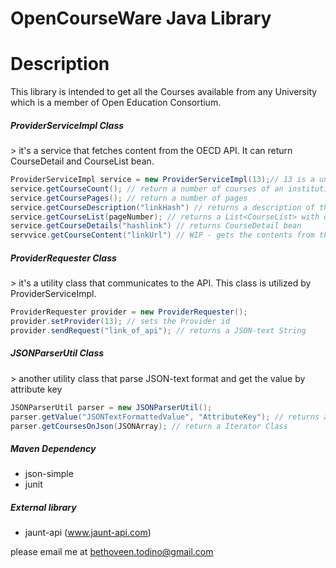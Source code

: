OpenCourseWare Java Library
========

Description
========
This library is intended to get all the Courses available from any University which is a member of 
Open Education Consortium.

<h5>ProviderServiceImpl Class</h5>
> it's a service that fetches content from the OECD API. It can return CourseDetail and CourseList bean. 

```java
ProviderServiceImpl service = new ProviderServiceImpl(13);// 13 is a unique provider from OEC
service.getCourseCount(); // return a number of courses of an institutions
service.getCoursePages(); // return a number of pages
service.getCourseDescription("linkHash") // returns a description of the course
service.getCourseList(pageNumber); // returns a List<CourseList> with description
service.getCourseDetails("hashlink") // returns CourseDetail bean
servvice.getCourseContent("linkUrl") // WIP - gets the contents from the MIT or any university
```

<h5>ProviderRequester Class</h5>
> it's a utility class that communicates to the API. This class is utilized by ProviderServiceImpl.

```java
ProviderRequester provider = new ProviderRequester();
provider.setProvider(13); // sets the Provider id
provider.sendRequest("link_of_api"); // returns a JSON-text String
```

<h5>JSONParserUtil Class</h5>
> another utility class that parse JSON-text format and get the value by attribute key

```java
JSONParserUtil parser = new JSONParserUtil();
parser.getValue("JSONTextFormattedValue", "AttributeKey"); // returns a value 
parser.getCoursesOnJson(JSONArray); // return a Iterator Class
```

<h5>Maven Dependency</h5>

- json-simple
- junit

<h5>External library</h5>

- jaunt-api (www.jaunt-api.com)

please email me at bethoveen.todino@gmail.com
